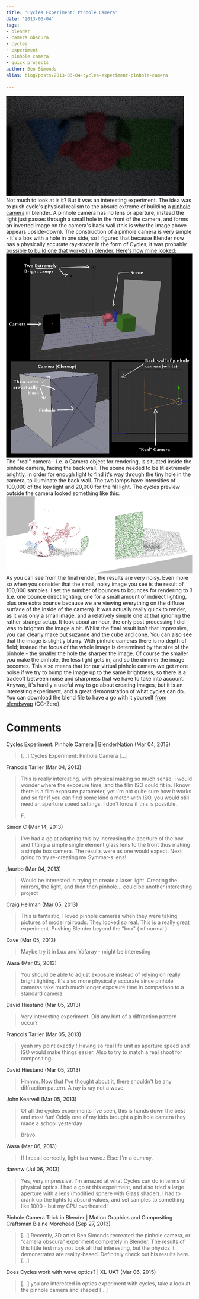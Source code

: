 ```yaml
---
title: 'Cycles Experiment: Pinhole Camera'
date: '2013-03-04'
tags:
- blender
- camera obscura
- cycles
- experiment
- pinhole camera
- quick projects
author: Ben Simonds
alias: blog/posts/2013-03-04-cycles-experiment-pinhole-camera

---
```


[![obscura3](/images/old/obscura3.png)](/images/old/obscura3.png) Not much to look at is it? But it was an interesting experiment. The idea was to push cycle's physical realism to the absurd extreme of building a [pinhole camera](http://en.wikipedia.org/wiki/Pinhole_camera) in blender. A pinhole camera has no lens or aperture, instead the light just passes through a small hole in the front of the camera, and forms an inverted image on the camera's back wall (this is why the image above appears upside-down). The construction of a pinhole camera is very simple - it's a box with a hole in one side, so I figured that because Blender now has a physically accurate ray-tracer in the form of Cycles, it was probably possible to build one that worked in blender. Here's how mine looked: [![PinhileCamSetup](/images/old/pinhilecamsetup.png?w=872)](/images/old/pinhilecamsetup.png)[ ](/images/old/pinhilecamsetup.png)The "real" camera - i.e. a Camera object for rendering, is situated inside the pinhole camera, facing the back wall. The scene needed to be lit extremely brightly, in order for enough light to find it's way through the tiny hole in the camera, to illuminate the back wall. The two lamps have intensities of 100,000 of the key light and 20,000 for the fill light. The cycles preview outside the camera looked something like this: [![Screen Shot 2013-03-04 at 10.40.27](/images/old/screen-shot-2013-03-04-at-10-40-27.png)](/images/old/screen-shot-2013-03-04-at-10-40-27.png)[ ](/images/old/screen-shot-2013-03-04-at-10-40-27.png)As you can see from the final render, the results are very noisy. Even more so when you consider that the small, noisy image you see is the result of 100,000 samples. I set the number of bounces to bounces for rendering to 3 (i.e. one bounce direct lighting, one for a small amount of indirect lighting, plus one extra bounce because we are viewing everything on the diffuse surface of the inside of the camera). It was actually really quick to render, as it was only a small image, and a relatively simple one at that ignoring the rather strange setup. It took about an hour, the only post processing I did was to brighten the image a bit. Whilst the final result isn't that impressive, you can clearly make out suzanne and the cube and cone. You can also see that the image is slightly blurry. With pinhole cameras there is no depth of field; instead the focus of the whole image is determined by the size of the pinhole - the smaller the hole the sharper the image. Of course the smaller you make the pinhole, the less light gets in, and so the dimmer the image becomes. This also means that for our virtual pinhole camera we get more noise if we try to bump the image up to the same brightness, so there is a tradeoff between noise and sharpness that we have to take into account. Anyway, it's hardly a useful way to go about creating images, but it is an interesting experiment, and a great demonstration of what cycles can do. You can download the blend file to have a go with it yourself [from blendswap](http://www.blendswap.com/blends/view/66915) (CC-Zero).





# Comments


Cycles Experiment: Pinhole Camera | BlenderNation (Mar 04, 2013)
> [...] Cycles Experiment: Pinhole Camera [...]

Francois Tarlier (Mar 04, 2013)
> This is really interesting. 
> with physical making so much  sense, I would wonder where the exposure time, and the film ISO could fit in. I know there is a film exposure parameter, yet I'm not quite sure how it works and so far if you can find some kind a match with ISO, you would still need an aperture speed settings. I don't know if this is possible. 
> 
> F.

Simon C (Mar 14, 2013)
> I've had a go at adapting this by increasing the aperture of the box and fitting a simple single element glass lens to the front thus making a simple box camera. The results were as one would expect. Next going to try re-creating my Symmar-s lens!

jfaurbo (Mar 04, 2013)
> Would be interested in trying to create a laser light. Creating the mirrors, the light, and then then pinhole... could be another interesting project

Craig Hellman (Mar 05, 2013)
> This is fantastic, I loved pinhole cameras when they were taking pictures of model railroads.
>   They looked so real. This is a really great experiment. Pushing Blender beyond the "box" ( of normal ).

Dave (Mar 05, 2013)
> Maybe try it in Lux and Yafaray - might be interesting

Wasa (Mar 05, 2013)
> You should be able to adjust exposure instead of relying on really bright lighting.
> It's also more physically accurate since pinhole cameras take much much longer exposure time in comparison to a standard camera.

David Hiestand (Mar 05, 2013)
> Very interesting experiment.  Did any hint of a diffraction pattern occur?

Francois Tarlier (Mar 05, 2013)
> yeah my point exactly ! 
> Having so real life unit as aperture speed and ISO would make things easier. Also to try to match a real shoot for compositing.

David Hiestand (Mar 05, 2013)
> Hmmm.  Now that I've thought about it, there shouldn't be any diffraction pattern.  A ray is ray not a wave.

John Kearvell (Mar 05, 2013)
> Of all the cycles experiments I've seen, this is hands down the best and most fun!  Oddly one of my kids brought a pin hole camera they made a school yesterday
> 
> Bravo.

Wasa (Mar 06, 2013)
> If I recall correctly, light is a wave.:
> Else:
>     I'm a dummy.

darenw (Jul 06, 2013)
> Yes, very impressive.  I'm amazed at what Cycles can do in terms of physical optics.  I had a go at this experiment, and also tried a large aperture with a lens (modified sphere with Glass shader).  I had to crank up the lights to absurd values, and set samples to something like 1000 - but my CPU overheated!

Pinhole Camera Trick in Blender | Motion Graphics and Compositing Craftsman Blaine Morehead (Sep 27, 2013)
> [&#8230;] Recently, 3D artist Ben Simonds recreated the pinhole camera, or &#8220;camera obscura&#8221; experiment completely in Blender. The results of this little test may not look all that interesting, but the physics it demonstrates are reality-based. Definitely check out his results here. [&#8230;]

Does Cycles work with wave optics? | XL-UAT (Mar 06, 2015)
> [&#8230;] you are interested in optics experiment with cycles, take a look at the pinhole camera and shaped [&#8230;]
